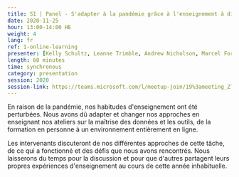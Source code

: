 ```yaml
---
title: S1 | Panel - S'adapter à la pandémie grâce à l'enseignement à distance
date: 2020-11-25
hour: 13:00-14:00 HE
weight: 4
lang: fr
ref: 1-online-learning
presenter: [Kelly Schultz, Leanne Trimble, Andrew Nicholson, Marcel Fortin]
length: 60 minutes
time: synchronous
category: presentation
session: 2020
session-link: https://teams.microsoft.com/l/meetup-join/19%3ameeting_ZTlmMmUwZWYtNGFhOC00OWFjLThiMzEtZTUyYzVmZGY3ZDVk%40thread.v2/0?context=%7b%22Tid%22%3a%22258f1f99-ee3d-42c7-bfc5-7af1b2343e02%22%2c%22Oid%22%3a%22453f2523-0463-455c-94fd-041235866d35%22%7d
---
```

En raison de la pandémie, nos habitudes d'enseignement ont été perturbées. Nous avons dû adapter et changer nos approches en enseignant nos ateliers sur la maîtrise des données et les outils, de la formation en personne à un environnement entièrement en ligne. <!--more-->

Les intervenants discuteront de nos différentes approches de cette tâche, de ce qui a fonctionné et des défis que nous avons rencontrés. Nous laisserons du temps pour la discussion et pour que d'autres partagent leurs propres expériences d'enseignement au cours de cette année inhabituelle.
